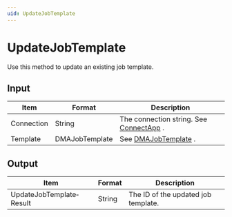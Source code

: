 ```yaml
---
uid: UpdateJobTemplate
---
```


# UpdateJobTemplate

Use this method to update an existing job template.

## Input

| Item       | Format         | Description                                                                          |
|------------|----------------|--------------------------------------------------------------------------------------|
| Connection | String         | The connection string. See [ConnectApp](xref:ConnectApp) . |
| Template   | DMAJobTemplate | See [DMAJobTemplate](xref:DMAJobTemplate) .                   |

## Output

| Item                     | Format | Description                         |
|--------------------------|--------|-------------------------------------|
| UpdateJobTemplate­Result | String | The ID of the updated job template. |

